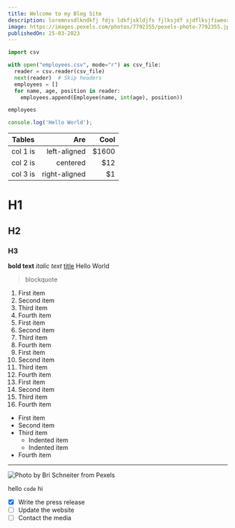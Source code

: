 ```yaml
---
title: Welcome to my Blog Site
description: loremnvsdlkndkfj fdjs ldkfjskldjfs fjlksjdf sjdflksjfiweor iwriwriowpir wf asdsafsd gfhghjhgjhjshtetrer dfgfsgfgafgrtre tretertwr
image: https://images.pexels.com/photos/7792355/pexels-photo-7792355.jpeg
publishedOn: 25-03-2023
---
```


```python
import csv

with open("employees.csv", mode="r") as csv_file:
  reader = csv.reader(csv_file)
  next(reader)  # Skip headers
  employees = []
  for name, age, position in reader:
    employees.append(Employee(name, int(age), position))

employees
```

```js
console.log('Hello World');
```

| Tables   |           Are |  Cool |
| -------- | ------------: | ----: |
| col 1 is |  left-aligned | $1600 |
| col 2 is |      centered |   $12 |
| col 3 is | right-aligned |    $1 |

# H1

## H2

### H3

**bold text**
_italic text_
[title](https://www.vercel.com)
Hello World

> blockquote

1. First item
2. Second item
3. Third item
4. Fourth item
5. First item
6. Second item
7. Third item
8. Fourth item
9. First item
10. Second item
11. Third item
12. Fourth item
13. First item
14. Second item
15. Third item
16. Fourth item

- First item
- Second item
- Third item
  - Indented item
  - Indented item
- Fourth item

---

![Photo by Bri Schneiter from Pexels](https://images.pexels.com/photos/346529/pexels-photo-346529.jpeg)

hello `code` hi

- [x] Write the press release
- [ ] Update the website
- [ ] Contact the media

